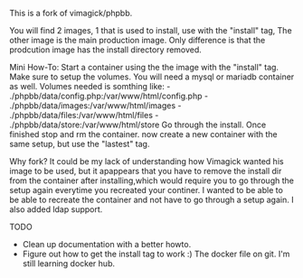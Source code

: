This is a fork of vimagick/phpbb. 

You will find 2 images, 1 that is used to install, use with the "install" tag, The other image is the main production image. Only difference is that the prodcution image has the install directory removed.

Mini How-To:
Start a container using the the image with the "install" tag. Make sure to setup the volumes. You will need a mysql or mariadb container as well.
Volumes needed is somthing like:
    - ./phpbb/data/config.php:/var/www/html/config.php
    - ./phpbb/data/images:/var/www/html/images
    - ./phpbb/data/files:/var/www/html/files
    - ./phpbb/data/store:/var/www/html/store
Go through the install. Once finished stop and rm the container. now create a new container with the same setup, but use the "lastest" tag.


Why fork?
It could be my lack of understanding how Vimagick wanted his image to be used, but it apappears that you have to remove the install dir from the container after installing,which would require you to go through the setup again everytime you recreated your continer. I wanted to be able to be able to recreate the container and not have to go through a setup again.
I also added ldap support.


TODO
* Clean up documentation with a better howto.
* Figure out how to get the install tag to work :) The docker file on git. I'm still learning docker hub.
